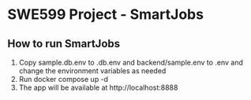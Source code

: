 # SWE599 Project - SmartJobs

## How to run SmartJobs

1. Copy sample.db.env to .db.env and backend/sample.env to .env and change the environment variables as needed
2. Run docker compose up -d
3. The app will be available at http://localhost:8888